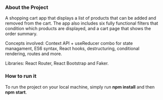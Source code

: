 ### About the Project
A shopping cart app that displays a list of products that can be added and removed from the cart. The app also includes six fully functional filters that condition which products are displayed, and a cart page that shows the order summary.

Concepts involved: Context API + useReducer combo for state managament, ES6 syntax, React hooks, destructuring, conditional rendering, routes and more.

Libraries: React Router, React Bootstrap and Faker.

### How to run it
To run the project on your local machine, simply run **npm install** and then **npm start**.
